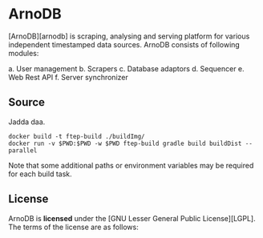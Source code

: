 # ArnoDB

[ArnoDB][arnodb] is scraping, analysing and serving platform for various independent timestamped data sources. ArnoDB consists of following modules:

a. User management
b. Scrapers
c. Database adaptors
d. Sequencer
e. Web Rest API
f. Server synchronizer

## Source

Jadda daa.

    docker build -t ftep-build ./buildImg/
    docker run -v $PWD:$PWD -w $PWD ftep-build gradle build buildDist --parallel

Note that some additional paths or environment variables may be required for
each build task.

## License

ArnoDB is **licensed** under the [GNU Lesser General Public License][LGPL]. The
terms of the license are as follows:
